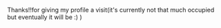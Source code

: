 Thanks!!for giving my profile a visit(it's currently not that much occupied but eventually it will be :) )

<!---
sabeshshaswath/sabeshshaswath is a ✨ special ✨ repository because its `README.md` (this file) appears on your GitHub profile.
You can click the Preview link to take a look at your changes.
--->
